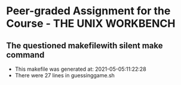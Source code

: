 # Peer-graded Assignment for the Course - THE UNIX WORKBENCH
## The questioned makefilewith silent make command ##
* This makefile was generated at: 2021-05-05:11:22:28
* There were 27 lines in guessinggame.sh
